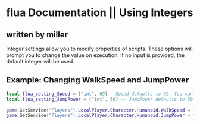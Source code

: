 # flua Documentation || Using Integers

## written by miller

Integer settings allow you to modify properties of scripts. These options will prompt you to change the value on execution. If no input is provided, the default integer will be used.

## Example: Changing WalkSpeed and JumpPower

```lua
local flua_setting_Speed = {"int", 69} --Speed defaults to 69. You can adjust it when the script is executed.
local flua_setting_JumpPower = {"int", 50} -- JumpPower defaults to 50. Adjust it similarly upon execution.

game:GetService("Players").LocalPlayer.Character.Humanoid.WalkSpeed = flua_setting_Speed[2] -- gets int value
game:GetService("Players").LocalPlayer.Character.Humanoid.JumpPower = flua_setting_JumpPower[2] -- gets int value
```

